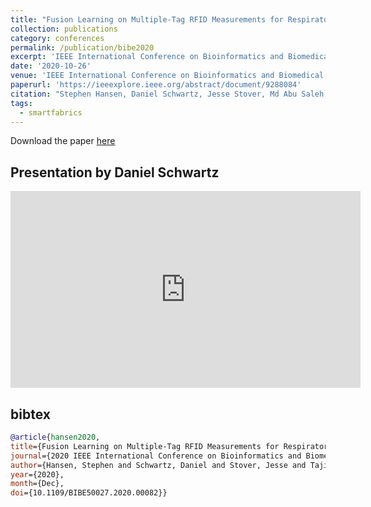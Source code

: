 ```yaml
---
title: "Fusion Learning on Multiple-Tag RFID Measurements for Respiratory Rate Monitoring"
collection: publications
category: conferences
permalink: /publication/bibe2020
excerpt: 'IEEE International Conference on Bioinformatics and Biomedical Engineering (BIBE)'
date: '2020-10-26'
venue: 'IEEE International Conference on Bioinformatics and Biomedical Engineering (BIBE)'
paperurl: 'https://ieeexplore.ieee.org/abstract/document/9288084'
citation: "Stephen Hansen, Daniel Schwartz, Jesse Stover, Md Abu Saleh Tajin, William M. Mongan, and Kapil R. Dandekar.  Fusion Learning on Multiple-Tag RFID Measurements for Respiratory Rate Monitoring.  IEEE International Conference on Bioinformatics and Biomedical Engineering (BIBE), October, 2020."
tags: 
  - smartfabrics
---
```


Download the paper [here](https://www.ncbi.nlm.nih.gov/pmc/articles/PMC8130190/pdf/nihms-1701065.pdf)

## Presentation by Daniel Schwartz

<iframe width="560" height="315" src="https://www.youtube.com/embed/LplpmXuGtwY" frameborder="0" allow="encrypted-media" allowfullscreen></iframe>

## bibtex
```bibtex
@article{hansen2020, 
title={Fusion Learning on Multiple-Tag RFID Measurements for Respiratory Rate Monitoring}, 
journal={2020 IEEE International Conference on Bioinformatics and Biomedical Engineering (BIBE)}, 
author={Hansen, Stephen and Schwartz, Daniel and Stover, Jesse and Tajin, Md Abu Saleh and Mongan, William M. and Dandekar, Kapil R.}, 
year={2020}, 
month={Dec},
doi={10.1109/BIBE50027.2020.00082}}
```
